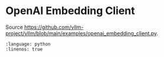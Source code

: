 # OpenAI Embedding Client

Source <https://github.com/vllm-project/vllm/blob/main/examples/openai_embedding_client.py>.

```{literalinclude} ../../../../examples/openai_embedding_client.py
:language: python
:linenos: true
```
